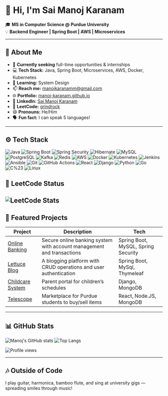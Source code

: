 # 👋 Hi, I'm Sai Manoj Karanam  

🎓 **MS in Computer Science @ Purdue University**  
💡 **Backend Engineer | Spring Boot | AWS | Microservices**  



---

## 🔹 About Me  

- 🔭 **Currently seeking** full-time opportunities & internships  
- 💻 **Tech Stack:** Java, Spring Boot, Microservices, AWS, Docker, Kubernetes  
- 🌱 **Learning:** System Design
- 📫 **Reach me:** [manojkaranamm@gmail.com](mailto:manojkaranamm@gmail.com)  
- 🌐 **Portfolio:** [manoj-karanam.github.io](https://manoj-karanam.github.io)  
- 💼 **LinkedIn:** [Sai Manoj Karanam](https://www.linkedin.com/in/sai-manoj-karanam)  
- 🧩 **LeetCode:** [grindrock](https://leetcode.com/grindrock/)  
- 😄 **Pronouns:** He/Him  
- 🗣️ **Fun fact:** I can speak 5 languages!  

---

## ⚙️ Tech Stack    

![Java](https://img.shields.io/badge/Java-ED8B00?style=for-the-badge&logo=openjdk&logoColor=white)
![Spring Boot](https://img.shields.io/badge/Spring_Boot-6DB33F?style=for-the-badge&logo=springboot&logoColor=white)
![Spring Security](https://img.shields.io/badge/Spring%20Security-6DB33F?style=for-the-badge&logo=springsecurity&logoColor=white)
![Hibernate](https://img.shields.io/badge/Hibernate-59666C?style=for-the-badge&logo=hibernate&logoColor=white)
![MySQL](https://img.shields.io/badge/MySQL-4479A1?style=for-the-badge&logo=mysql&logoColor=white)
![PostgreSQL](https://img.shields.io/badge/PostgreSQL-316192?style=for-the-badge&logo=postgresql&logoColor=white)
![Kafka](https://img.shields.io/badge/Apache%20Kafka-231F20?style=for-the-badge&logo=apachekafka&logoColor=white)
![Redis](https://img.shields.io/badge/Redis-DC382D?style=for-the-badge&logo=redis&logoColor=white)
![AWS](https://img.shields.io/badge/AWS-232F3E?style=for-the-badge&logo=amazonaws&logoColor=white)
![Docker](https://img.shields.io/badge/Docker-2496ED?style=for-the-badge&logo=docker&logoColor=white)
![Kubernetes](https://img.shields.io/badge/Kubernetes-326CE5?style=for-the-badge&logo=kubernetes&logoColor=white)
![Jenkins](https://img.shields.io/badge/Jenkins-D24939?style=for-the-badge&logo=jenkins&logoColor=white)
![Ansible](https://img.shields.io/badge/Ansible-EE0000?style=for-the-badge&logo=ansible&logoColor=white)
![Git](https://img.shields.io/badge/Git-F05032?style=for-the-badge&logo=git&logoColor=white)
![GitHub Actions](https://img.shields.io/badge/GitHub%20Actions-2088FF?style=for-the-badge&logo=githubactions&logoColor=white)
![React](https://img.shields.io/badge/React-20232A?style=for-the-badge&logo=react&logoColor=61DAFB)
![Django](https://img.shields.io/badge/Django-092E20?style=for-the-badge&logo=django&logoColor=white)
![Python](https://img.shields.io/badge/Python-3776AB?style=for-the-badge&logo=python&logoColor=white)
![Go](https://img.shields.io/badge/Go-00ADD8?style=for-the-badge&logo=go&logoColor=white)
![C%23](https://img.shields.io/badge/C%23-239120?style=for-the-badge&logo=c-sharp&logoColor=white)
![Linux](https://img.shields.io/badge/Linux-FCC624?style=for-the-badge&logo=linux&logoColor=black)

## 🧩 LeetCode Status  

![LeetCode Stats](https://leetcard.jacoblin.cool/grindrock?theme=dark&font=Source%20Code%20Pro&ext=heatmap)
---

## 🚀 Featured Projects  

| Project | Description | Tech |
|---------|-------------|------|
| [Online Banking](https://github.com/OnlineBankingSystem) | Secure online banking system with account management and transactions | Spring Boot, MySQL, Spring Security |
| [Lettuce Blog](https://github.com/manoj-karanam/springboot-blog-webapp) | A blogging platform with CRUD operations and user authentication | Spring Boot, MySql, Thymeleaf |
| [Childcare System](https://github.com/manoj-karanam/ACS567-group5-backendApp) | Parent portal for children’s schedules | Django, MongoDB |
| [Telescope](https://github.com/manoj-karanam/Telescope) | Marketplace for Purdue students to buy/sell items | React, Node.JS, MongoDB |


---

## 📊 GitHub Stats  

![Manoj's GitHub stats](https://github-readme-stats.vercel.app/api?username=manoj-karanam&show_icons=true&theme=radical)
![Top Langs](https://github-readme-stats.vercel.app/api/top-langs/?username=manoj-karanam&layout=compact&theme=radical)

![Profile views](https://komarev.com/ghpvc/?username=manoj-karanam&color=blue)

---

## 🎶 Outside of Code  

I play guitar, harmonica, bamboo flute, and sing at university gigs — spreading smiles through music!
